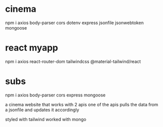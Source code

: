 # cinema
npm i axios body-parser cors dotenv express jsonfile jsonwebtoken mongoose

# react myapp
npm i axios react-router-dom tailwindcss @material-tailwind/react
 
# subs
npm i axios body-parser cors express mongoose 

a cinema website that works with 2 apis
one of the apis pulls the data from a jsonfile and updates it accordingly

styled with tailwind
worked with mongo

